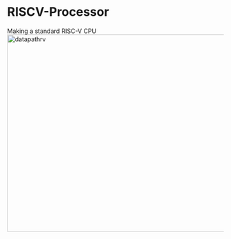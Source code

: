 # RISCV-Processor
Making a standard RISC-V CPU 
<img width="892" height="459" alt="datapathrv" src="https://github.com/user-attachments/assets/fcf2f006-d8d4-4272-b457-544d77f0e059" />
